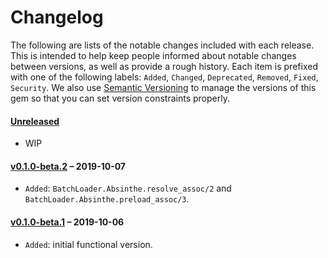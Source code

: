 # Changelog

The following are lists of the notable changes included with each release.
This is intended to help keep people informed about notable changes between
versions, as well as provide a rough history. Each item is prefixed with
one of the following labels: `Added`, `Changed`, `Deprecated`,
`Removed`, `Fixed`, `Security`. We also use [Semantic Versioning](http://semver.org)
to manage the versions of this gem so that you can set version constraints properly.

#### [Unreleased](https://github.com/exAspArk/batch_loader/compare/v0.1.0-beta.2...HEAD)

* WIP

#### [v0.1.0-beta.2](https://github.com/exAspArk/batch_loader/compare/v0.1.0-beta.1...v0.1.0-beta.2) – 2019-10-07

* `Added`: `BatchLoader.Absinthe.resolve_assoc/2` and `BatchLoader.Absinthe.preload_assoc/3`.

#### [v0.1.0-beta.1](https://github.com/exAspArk/batch_loader/compare/7a303cefa55bd5e8d22ae19e6e6c537808fd70a0...v0.1.0-beta.1) – 2019-10-06

* `Added`: initial functional version.
